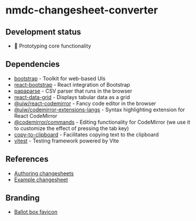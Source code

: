 # nmdc-changesheet-converter

## Development status

- 🚧 Prototyping core functionality

## Dependencies

- [bootstrap](https://github.com/twbs/bootstrap) - Toolkit for web-based UIs
- [react-bootstrap](https://github.com/react-bootstrap/react-bootstrap) - React integration of Bootstrap
- [papaparse](https://github.com/mholt/PapaParse) - CSV parser that runs in the browser
- [react-data-grid](https://github.com/adazzle/react-data-grid/) - Displays tabular data as a grid
- [@uiw/react-codemirror](https://github.com/uiwjs/react-codemirror) - Fancy code editor in the browser
- [@uiw/codemirror-extensions-langs](https://uiwjs.github.io/react-codemirror/#/extensions/languages) - Syntax
  highlighting extension for React CodeMirror
- [@codemirror/commands](https://github.com/codemirror/commands) - Editing functionality for CodeMirror (we use it to
  customize the effect of pressing the tab key)
- [copy-to-clipboard](https://github.com/sudodoki/copy-to-clipboard) - Facilitates copying text to the clipboard
- [vitest](https://github.com/vitest-dev/vitest) - Testing framework powered by Vite

## References

- [Authoring changesheets](https://microbiomedata.github.io/nmdc-runtime/howto-guides/author-changesheets/)
- [Example changesheet](https://github.com/microbiomedata/nmdc-runtime/blob/main/metadata-translation/notebooks/data/changesheet-without-separator3.tsv)

## Branding

- [Ballot box favicon](https://openmoji.org/library/emoji-1F5F3/)
